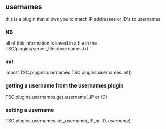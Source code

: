 ## usernames
this is a plugin that allows you to match IP addresses or ID's to usernames
### NB
all of this information is saved in a file in the TSC/plugins/server_files/usernames.txt

### init
import TSC.plugins.usernames
TSC.plugins.usernames.init()

### getting a username from the usernames plugin
TSC.plugins.usernames.get_username(_IP or ID)

### setting a username
TSC.plugins.usernames.set_username(_IP_or ID, _username_)